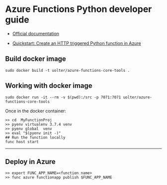 # Azure Functions Python developer guide

- [Official documentation](https://docs.microsoft.com/en-us/azure/azure-functions/functions-reference-python)

- [Quickstart: Create an HTTP triggered Python function in Azure](https://docs.microsoft.com/en-us/azure/azure-functions/functions-create-first-function-python)


## Build docker image

```
sudo docker build -t uolter/azure-functions-core-tools .
```

## Working with docker image

```
sudo docker run -it --rm -v $(pwd):/src -p 7071:7071 uolter/azure-functions-core-tools
```

Once in the docker container:

```
>> cd  MyFunctionProj
>> pyenv virtualenv 3.7.4 venv
>> pyenv global  venv
>> eval "$(pyenv init -)"
## Run the function locally
func host start
```
---

## Deploy in Azure

```
>> export FUNC_APP_NAME=<function name>
>> func azure functionapp publish $FUNC_APP_NAME
```
